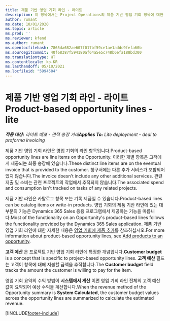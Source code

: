 ```yaml
---
title: 제품 기반 영업 기회 라인 - 라이트
description: 이 항목에서는 Project Operations의 제품 기반 영업 기회 항목에 대한 정보를 제공합니다.
author: rumant
ms.date: 10/01/2020
ms.topic: article
ms.prod: ''
ms.reviewer: kfend
ms.author: rumant
ms.openlocfilehash: 7865da682ae607f017bf59ce1ae1addc9fefa60b
ms.sourcegitcommit: 40f68387f594180af64a5e5c748b6efa188bd300
ms.translationtype: HT
ms.contentlocale: ko-KR
ms.lasthandoff: 05/10/2021
ms.locfileid: "5994504"
---
```

# <a name="product-based-opportunity-lines---lite"></a><span data-ttu-id="d12c8-103">제품 기반 영업 기회 라인 - 라이트</span><span class="sxs-lookup"><span data-stu-id="d12c8-103">Product-based opportunity lines - lite</span></span>

<span data-ttu-id="d12c8-104">_**적용 대상:** 라이트 배포 - 견적 송장 거래_</span><span class="sxs-lookup"><span data-stu-id="d12c8-104">_**Applies To:** Lite deployment - deal to proforma invoicing_</span></span>

<span data-ttu-id="d12c8-105">제품 기반 영업 기회 라인은 영업 기회의 라인 항목입니다.</span><span class="sxs-lookup"><span data-stu-id="d12c8-105">Product-based opportunity lines are line items on the Opportunity.</span></span> <span data-ttu-id="d12c8-106">이러한 개별 항목은 고객에게 제공되는 최종 송장에 있습니다.</span><span class="sxs-lookup"><span data-stu-id="d12c8-106">These distinct line items are on the eventual invoice that is provided to the customer.</span></span> <span data-ttu-id="d12c8-107">청구서에는 다른 추가 서비스가 포함되어 있지 않습니다.</span><span class="sxs-lookup"><span data-stu-id="d12c8-107">The invoice doesn't include any other additional services.</span></span> <span data-ttu-id="d12c8-108">관련 지출 및 소비는 관련 프로젝트의 작업에서 추적되지 않습니다.</span><span class="sxs-lookup"><span data-stu-id="d12c8-108">The associated spend and consumption isn't tracked on tasks of any related projects.</span></span>

<span data-ttu-id="d12c8-109">제품 기반 라인은 카탈로그 항목 또는 기록 제품일 수 있습니다.</span><span class="sxs-lookup"><span data-stu-id="d12c8-109">Product-based lines can be catalog items or write-in products.</span></span> <span data-ttu-id="d12c8-110">영업 기회의 제품 기반 라인에 있는 대부분의 기능은 Dynamics 365 Sales 응용 프로그램에서 제공하는 기능을 따릅니다.</span><span class="sxs-lookup"><span data-stu-id="d12c8-110">Most of the functionality on an Opportunity's product-based lines follows the functionality provided by the Dynamics 365 Sales application.</span></span> <span data-ttu-id="d12c8-111">제품 기반 영업 기회 라인에 대한 자세한 내용은 [영업 기회에 제품 추가](/dynamics365/sales-enterprise/add-products-opportunity)를 참조하십시오.</span><span class="sxs-lookup"><span data-stu-id="d12c8-111">For more information about product-based opportunity lines, see [Add products to an opportunity](/dynamics365/sales-enterprise/add-products-opportunity).</span></span>

<span data-ttu-id="d12c8-112">**고객 예산** 은 프로젝트 기반 영업 기회 라인에 특정한 개념입니다.</span><span class="sxs-lookup"><span data-stu-id="d12c8-112">**Customer budget** is a concept that is specific to project-based opportunity lines.</span></span> <span data-ttu-id="d12c8-113">**고객 예산** 필드는 고객이 항목에 대해 지불할 금액을 추적합니다.</span><span class="sxs-lookup"><span data-stu-id="d12c8-113">The **Customer budget** field tracks the amount the customer is willing to pay for the item.</span></span>

<span data-ttu-id="d12c8-114">영업 기회 요약의 수익 방법이 **시스템에서 계산** 이면 영업 기회 라인 전체의 고객 예산 값이 요약되어 예상 수익을 계산합니다.</span><span class="sxs-lookup"><span data-stu-id="d12c8-114">When the revenue method of the Opportunity summary is **System Calculated**, the customer budget values across the opportunity lines are summarized to calculate the estimated revenue.</span></span> 



[!INCLUDE[footer-include](../../includes/footer-banner.md)]